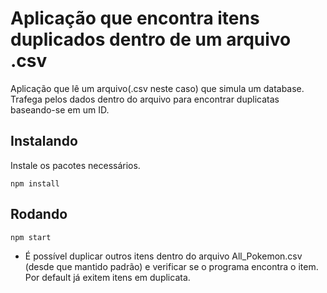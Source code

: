 # Aplicação que encontra itens duplicados dentro de um arquivo .csv

Aplicação que lê um arquivo(.csv neste caso) que simula um database. Trafega pelos dados dentro do arquivo para encontrar duplicatas baseando-se em um ID. 

## Instalando

Instale os pacotes necessários.

    npm install

## Rodando

    npm start 

- É possível duplicar outros itens dentro do arquivo All_Pokemon.csv (desde que mantido padrão) e verificar se o programa encontra o item. Por default já exitem itens em duplicata.